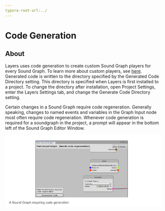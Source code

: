 ```yaml
---
typora-root-url:../
---
```


# Code Generation

## About

Layers uses code generation to create custom Sound Graph players for every Sound Graph. To learn more about custom players, see [here](/Docs/Layers-Key-Concepts/7_Sound-Graph-Playback). Generated code is written to the directory specified by the Generated Code Directory setting. This directory is specified when Layers is first installed to a project. To change the directory after installation, open Project Settings, enter the Layers Settings tab, and change the Generate Code Directory setting.

Certain changes in a Sound Graph require code regeneration. Generally speaking, changes to named events and variables in the Graph Input node most often require code regeneration. Whenever code generation is required for a soundgraph in the project, a prompt will appear in the bottom left of the Sound Graph Editor Window.

![CodeGenerationExample.png](/IMG/CodeGenerationExample.png)
